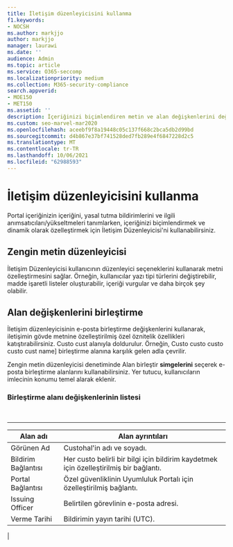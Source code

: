 ```yaml
---
title: İletişim düzenleyicisini kullanma
f1.keywords:
- NOCSH
ms.author: markjjo
author: markjjo
manager: laurawi
ms.date: ''
audience: Admin
ms.topic: article
ms.service: O365-seccomp
ms.localizationpriority: medium
ms.collection: M365-security-compliance
search.appverid:
- MOE150
- MET150
ms.assetid: ''
description: İçeriğinizi biçimlendiren metin ve alan değişkenlerini değiştirmek için İletişim Düzenleyicisi'ni kullanın.
ms.custom: seo-marvel-mar2020
ms.openlocfilehash: aceebf9f8a19448c05c137f668c2bca5db2d99bd
ms.sourcegitcommit: d4b867e37bf741528ded7fb289e4f6847228d2c5
ms.translationtype: MT
ms.contentlocale: tr-TR
ms.lasthandoff: 10/06/2021
ms.locfileid: "62988593"
---
```

# <a name="use-the-communications-editor"></a>İletişim düzenleyicisini kullanma

Portal içeriğinizin içeriğini, yasal tutma bildirimlerini ve ilgili anımsatıcıları/yükseltmeleri tanımlarken, içeriğinizi biçimlendirmek ve dinamik olarak özelleştirmek için İletişim Düzenleyicisi'ni kullanabilirsiniz.

## <a name="rich-text-editor"></a>Zengin metin düzenleyicisi

İletişim Düzenleyicisi kullanıcının düzenleyici seçeneklerini kullanarak metni özelleştirmesini sağlar. Örneğin, kullanıcılar yazı tipi türlerini değiştirebilir, madde işaretli listeler oluşturabilir, içeriği vurgular ve daha birçok şey olabilir.

## <a name="merge-field-variables"></a>Alan değişkenlerini birleştirme

İletişim düzenleyicisinin e-posta birleştirme değişkenlerini kullanarak, iletişimin gövde metnine özelleştirilmiş özel öznitelik özellikleri  katıştırabilirsiniz. Custo cust alanıyla doldurulur. Örneğin, Custo custo custo custo cust name] birleştirme alanına karşılık gelen adla çevrilir.

Zengin metin düzenleyicisi denetiminde Alan birleştir **simgelerini** seçerek e-posta birleştirme alanlarını kullanabilirsiniz. Yer tutucu, kullanıcıların imlecinin konumu temel alarak eklenir.

### <a name="list-of-merge-field-variables"></a>Birleştirme alanı değişkenlerinin listesi

<br>

****

|Alan adı|Alan ayrıntıları|
|---|---|
|Görünen Ad|Custohal'in adı ve soyadı.|
|Bildirim Bağlantısı|Her custo belirli bir bilgi için bildirim kaydetmek için özelleştirilmiş bir bağlantı.|
|Portal Bağlantısı|Özel güvenliklinin Uyumluluk Portalı için özelleştirilmiş bağlantı.|
|Issuing Officer|Belirtilen görevlinin e-posta adresi.|
|Verme Tarihi|Bildirimin yayın tarihi (UTC).|
|
